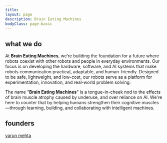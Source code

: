 ```yaml
---
title: 
layout: page
description: Brain Eating Machines
bodyClass: page-basic
---
```


## what we do
At **Brain Eating Machines**, we’re building the foundation for a future where robots coexist with other robots and people in everyday environments. Our focus is on developing the hardware, software, and AI systems that make robots communication practical, adaptable, and human-friendly. Designed to be safe, lightweight, and low-cost, our robots serve as a platform for experimentation, innovation, and real-world problem solving.

The name "**Brain Eating Machines**" is a tongue-in-cheek nod to the effects of brain muscle atrophy caused by underuse, and over reliance on AI. We're here to counter that by helping humans strengthen their cognitive muscles—through learning, building, and collaborating with intelligent machines.

## founders
[varun mehta](https://www.linkedin.com/in/varunrmehta/)

<div class="ml-embedded" data-form="gRj0c9"></div>
